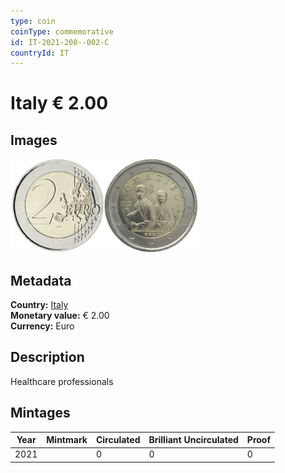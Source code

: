 ```yaml
---
type: coin
coinType: commemorative
id: IT-2021-200--002-C
countryId: IT
---
```


# Italy € 2.00

## Images

<img src="../../Images/common-2007-200.png" height="150" alt="Front image"><img src="Images/IT-2021-200-002.png" height="150" alt="Back image">

## Metadata

**Country:** [Italy](../../Countries/Italy/index.md)\
**Monetary value:** € 2.00\
**Currency:** Euro

## Description
Healthcare professionals

## Mintages

| Year | Mintmark | Circulated | Brilliant Uncirculated | Proof |
| ---- | -------- | ---------- | ---------------------- | ----- |
| 2021 | | 0 | 0 | 0 |
